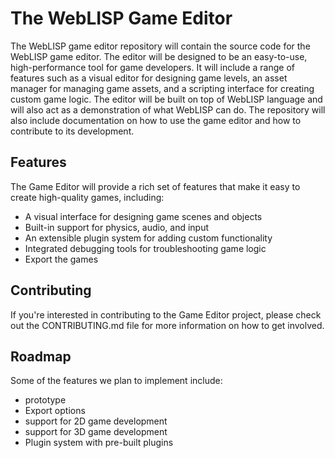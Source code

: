 # The WebLISP Game Editor
The WebLISP game editor repository will contain the source code for the WebLISP game editor. The editor will be designed to be an easy-to-use, high-performance tool for game developers. It will include a range of features such as a visual editor for designing game levels, an asset manager for managing game assets, and a scripting interface for creating custom game logic. The editor will be built on top of WebLISP language and will also act as a demonstration of what WebLISP can do. The repository will also include documentation on how to use the game editor and how to contribute to its development.

## Features
The Game Editor will provide a rich set of features that make it easy to create high-quality games, including:

- A visual interface for designing game scenes and objects
- Built-in support for physics, audio, and input
- An extensible plugin system for adding custom functionality
- Integrated debugging tools for troubleshooting game logic
- Export the games

## Contributing
If you're interested in contributing to the Game Editor project, please check out the CONTRIBUTING.md file for more information on how to get involved.

## Roadmap
Some of the features we plan to implement include:

- prototype
- Export options
- support for 2D game development
- support for 3D game development
- Plugin system with pre-built plugins
